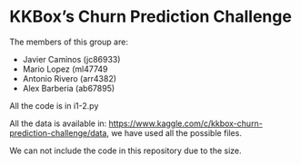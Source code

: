 # KKBox’s Churn Prediction Challenge

The members of this group are:
- Javier Caminos (jc86933)
- Mario Lopez (ml47749
- Antonio Rivero (arr4382)
- Alex Barberia (ab67895)

All the code is in i1-2.py

All the data is available in: https://www.kaggle.com/c/kkbox-churn-prediction-challenge/data, we have used all the possible files.

We can not include the code in this repository due to the size.
